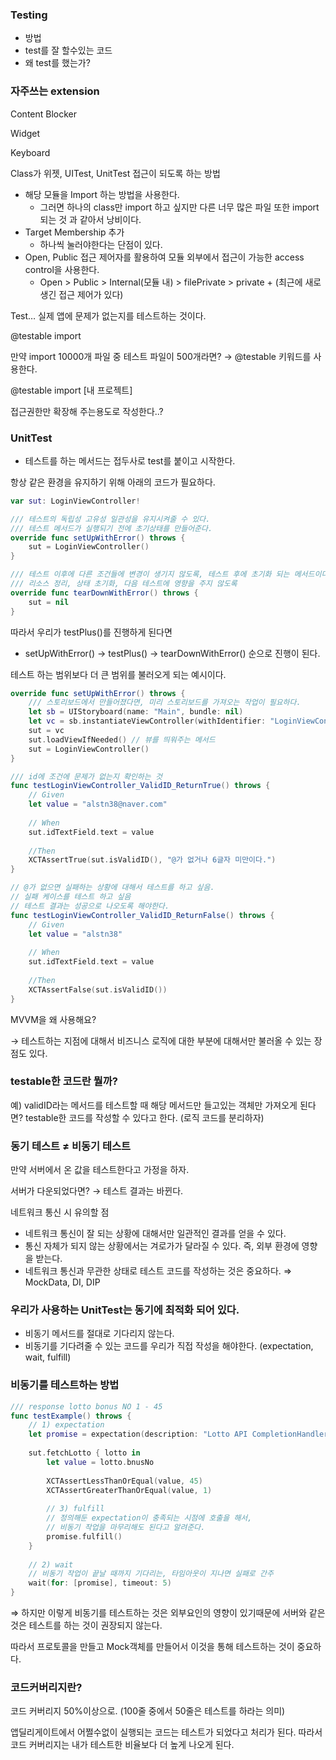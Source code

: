 ### Testing

- 방법
- test를 잘 할수있는 코드
- 왜 test를 했는가?

### 자주쓰는 extension

Content Blocker

Widget

Keyboard

Class가 위젯, UITest, UnitTest 접근이 되도록 하는 방법

- 해당 모듈을 Import 하는 방법을 사용한다.
    - 그러면 하나의 class만 import 하고 싶지만 다른 너무 많은 파일 또한 import되는 것 과 같아서 낭비이다.
- Target Membership 추가
    - 하나씩 눌러야한다는 단점이 있다.
- Open, Public 접근 제어자를 활용하여 모듈 외부에서 접근이 가능한 access control을 사용한다.
    - Open > Public > Internal(모듈 내) > filePrivate > private + (최근에 새로 생긴 접근 제어가 있다)

Test… 실제 앱에 문제가 없는지를 테스트하는 것이다.

@testable import

만약 import 10000개 파일 중 테스트 파일이 500개라면? → @testable 키워드를 사용한다.

@testable import [내 프로젝트]

접근권한만 확장해 주는용도로 작성한다..?

### UnitTest

- 테스트를 하는 메서드는 접두사로 test를 붙이고 시작한다.

항상 같은 환경을 유지하기 위해 아래의 코드가 필요하다.

```swift
var sut: LoginViewController!

/// 테스트의 독립성 고유성 일관성을 유지시켜줄 수 있다.
/// 테스트 메서드가 실행되기 전에 초기상태를 만들어준다.
override func setUpWithError() throws {
    sut = LoginViewController()
}

/// 테스트 이후에 다른 조건들에 변경이 생기지 않도록, 테스트 후에 초기화 되는 메서드이다.
/// 리소스 정리, 상태 초기화, 다음 테스트에 영향을 주지 않도록
override func tearDownWithError() throws {
    sut = nil
}
```

따라서 우리가 testPlus()를 진행하게 된다면

- setUpWithError() → testPlus() → tearDownWithError() 순으로 진행이 된다.

테스트 하는 범위보다 더 큰 범위를 불러오게 되는 예시이다.

```swift
override func setUpWithError() throws {
    /// 스토리보드에서 만들어졌다면, 미리 스토리보드를 가져오는 작업이 필요하다.
    let sb = UIStoryboard(name: "Main", bundle: nil)
    let vc = sb.instantiateViewController(withIdentifier: "LoginViewController") as! LoginViewController
    sut = vc
    sut.loadViewIfNeeded() // 뷰를 띄워주는 메서드
    sut = LoginViewController()
}
```

```swift
/// id에 조건에 문제가 없는지 확인하는 것
func testLoginViewController_ValidID_ReturnTrue() throws {
    // Given
    let value = "alstn38@naver.com"
    
    // When
    sut.idTextField.text = value
    
    //Then
    XCTAssertTrue(sut.isValidID(), "@가 없거나 6글자 미만이다.")
}

// @가 없으면 실패하는 상황에 대해서 테스트를 하고 싶음.
// 실패 케이스를 테스트 하고 싶음
// 테스트 결과는 성공으로 나오도록 해야한다.
func testLoginViewController_ValidID_ReturnFalse() throws {
    // Given
    let value = "alstn38"
    
    // When
    sut.idTextField.text = value
    
    //Then
    XCTAssertFalse(sut.isValidID())
}
```

MVVM을 왜 사용해요?

→ 테스트하는 지점에 대해서 비즈니스 로직에 대한 부분에 대해서만 불러올 수 있는 장점도 있다.

### testable한 코드란 뭘까?

예) validID라는 메서드를 테스트할 때 해당 메서드만 들고있는 객체만 가져오게 된다면? testable한 코드를 작성할 수 있다고 한다. (로직 코드를 분리하자)

### 동기 테스트 ≠ 비동기 테스트

만약 서버에서 온 값을 테스트한다고 가정을 하자.

서버가 다운되었다면? → 테스트 결과는 바뀐다.

네트워크 통신 시 유의할 점

- 네트워크 통신이 잘 되는 상황에 대해서만 일관적인 결과를 얻을 수 있다.
- 통신 자체가 되지 않는 상황에서는 겨로가가 달라질 수 있다. 즉, 외부 환경에 영향을 받는다.
- 네트워크 통신과 무관한 상태로 테스트 코드를 작성하는 것은 중요하다. ⇒ MockData, DI, DIP

### 우리가 사용하는 UnitTest는 동기에 최적화 되어 있다.

- 비동기 메서드를 절대로 기다리지 않는다.
- 비동기를 기다려줄 수 있는 코드를 우리가 직접 작성을 해야한다. (expectation, wait, fulfill)

### 비동기를 테스트하는 방법

```swift
/// response lotto bonus NO 1 - 45
func testExample() throws {
    // 1) expectation
    let promise = expectation(description: "Lotto API CompletionHandler")
    
    sut.fetchLotto { lotto in
        let value = lotto.bnusNo
        
        XCTAssertLessThanOrEqual(value, 45)
        XCTAssertGreaterThanOrEqual(value, 1)
        
        // 3) fulfill
        // 정의해둔 expectation이 충족되는 시점에 호출을 해서,
        // 비동기 작업을 마무리해도 된다고 알려준다.
        promise.fulfill()
    }
    
    // 2) wait
    // 비동기 작업이 끝날 때까지 기다리는, 타임아웃이 지나면 실패로 간주
    wait(for: [promise], timeout: 5)
}
```

⇒ 하지만 이렇게 비동기를 테스트하는 것은 외부요인의 영향이 있기때문에 서버와 같은 것은 테스트를 하는 것이 권장되지 않는다.

따라서 프로토콜을 만들고 Mock객체를 만들어서 이것을 통해 테스트하는 것이 중요하다.

### 코드커버리지란?

코드 커버리지 50%이상으로. (100줄 중에서 50줄은 테스트를 하라는 의미)

앱딜리게이트에서 어쩔수없이 실행되는 코드는 테스트가 되었다고 처리가 된다. 따라서 코드 커버리지는 내가 테스트한 비율보다 더 높게 나오게 된다.
